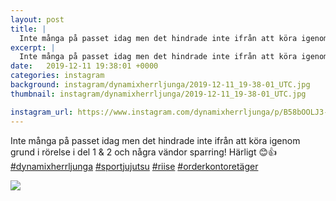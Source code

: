```yaml
---
layout: post
title: |
  Inte många på passet idag men det hindrade inte ifrån att köra igenom grund i rörelse i del 1 & 2 och några vändor sparring
excerpt: |
  Inte många på passet idag men det hindrade inte ifrån att köra igenom grund i rörelse i del 1 & 2 och några vändor sparring! Härligt 😊👍    
date:   2019-12-11 19:38:01 +0000
categories: instagram
background: instagram/dynamixherrljunga/2019-12-11_19-38-01_UTC.jpg
thumbnail: instagram/dynamixherrljunga/2019-12-11_19-38-01_UTC.jpg

instagram_url: https://www.instagram.com/dynamixherrljunga/p/B58bOOLJ3-I
---
```

Inte många på passet idag men det hindrade inte ifrån att köra igenom grund i rörelse i del 1 & 2 och några vändor sparring! Härligt 😊👍 [#dynamixherrljunga](https://www.instagram.com/explore/tags/dynamixherrljunga/) [#sportjujutsu](https://www.instagram.com/explore/tags/sportjujutsu/) [#riise](https://www.instagram.com/explore/tags/riise/) [#orderkontoretäger](https://www.instagram.com/explore/tags/orderkontoretäger/)



<img src='{{ site.baseurl }}/instagram/dynamixherrljunga/2019-12-11_19-38-01_UTC.jpg' class='img-fluid' />
